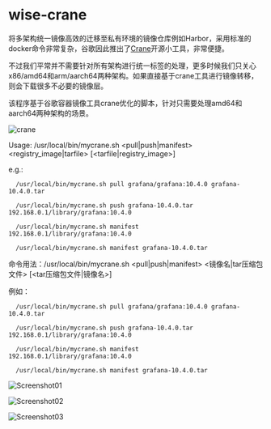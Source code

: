 # wise-crane
将多架构统一镜像高效的迁移至私有环境的镜像仓库例如Harbor，采用标准的docker命令非常复杂，谷歌因此推出了[Crane](https://github.com/google/go-containerregistry/tree/main/cmd/crane)开源小工具，非常便捷。

不过我们平常并不需要针对所有架构进行统一标签的处理，更多时候我们只关心x86/amd64和arm/aarch64两种架构。如果直接基于crane工具进行镜像转移，则会下载很多不必要的镜像层。

该程序基于谷歌容器镜像工具crane优化的脚本，针对只需要处理amd64和aarch64两种架构的场景。

![crane](https://github.com/wise2c-devops/wise-crane/assets/3273357/6bfe09ff-fd74-403c-88aa-9f265e64129c)

Usage: /usr/local/bin/mycrane.sh <pull|push|manifest> <registry_image|tarfile> [<tarfile|registry_image>]

e.g.: 

      /usr/local/bin/mycrane.sh pull grafana/grafana:10.4.0 grafana-10.4.0.tar

      /usr/local/bin/mycrane.sh push grafana-10.4.0.tar 192.168.0.1/library/grafana:10.4.0

      /usr/local/bin/mycrane.sh manifest 192.168.0.1/library/grafana:10.4.0

      /usr/local/bin/mycrane.sh manifest grafana-10.4.0.tar


命令用法：/usr/local/bin/mycrane.sh <pull|push|manifest> <镜像名|tar压缩包文件> [<tar压缩包文件|镜像名>]

例如：

      /usr/local/bin/mycrane.sh pull grafana/grafana:10.4.0 grafana-10.4.0.tar

      /usr/local/bin/mycrane.sh push grafana-10.4.0.tar 192.168.0.1/library/grafana:10.4.0

      /usr/local/bin/mycrane.sh manifest 192.168.0.1/library/grafana:10.4.0

      /usr/local/bin/mycrane.sh manifest grafana-10.4.0.tar

![Screenshot01](https://github.com/wise2c-devops/wise-crane/assets/3273357/98bebde2-3c60-488d-a2e8-f0591d8a7f6a)

![Screenshot02](https://github.com/wise2c-devops/wise-crane/assets/3273357/c35c82c0-c246-40d7-bfc0-cf9e3998de14)

![Screenshot03](https://github.com/wise2c-devops/wise-crane/assets/3273357/94ac69ba-30bd-4dea-a17f-00b61b9afa83)
